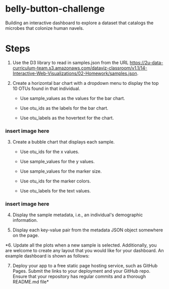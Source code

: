 # belly-button-challenge
Building an interactive dashboard to explore a dataset that catalogs the microbes that colonize human navels.

# Steps

1. Use the D3 library to read in samples.json from the URL https://2u-data-curriculum-team.s3.amazonaws.com/dataviz-classroom/v1.1/14-Interactive-Web-Visualizations/02-Homework/samples.json.

2. Create a horizontal bar chart with a dropdown menu to display the top 10 OTUs found in that individual.

    * Use sample_values as the values for the bar chart.

    * Use otu_ids as the labels for the bar chart.

    * Use otu_labels as the hovertext for the chart.
### insert image here

3. Create a bubble chart that displays each sample.

    * Use otu_ids for the x values.

    * Use sample_values for the y values.

    * Use sample_values for the marker size.

    * Use otu_ids for the marker colors.

    * Use otu_labels for the text values.
### insert image here

4. Display the sample metadata, i.e., an individual's demographic information.

5. Display each key-value pair from the metadata JSON object somewhere on the page.

*6. Update all the plots when a new sample is selected. Additionally, you are welcome to create any layout that you would like for your dashboard. An example dashboard is shown as follows:

7. Deploy your app to a free static page hosting service, such as GitHub Pages. Submit the links to your deployment and your GitHub repo. Ensure that your repository has regular commits and a thorough README.md file*
